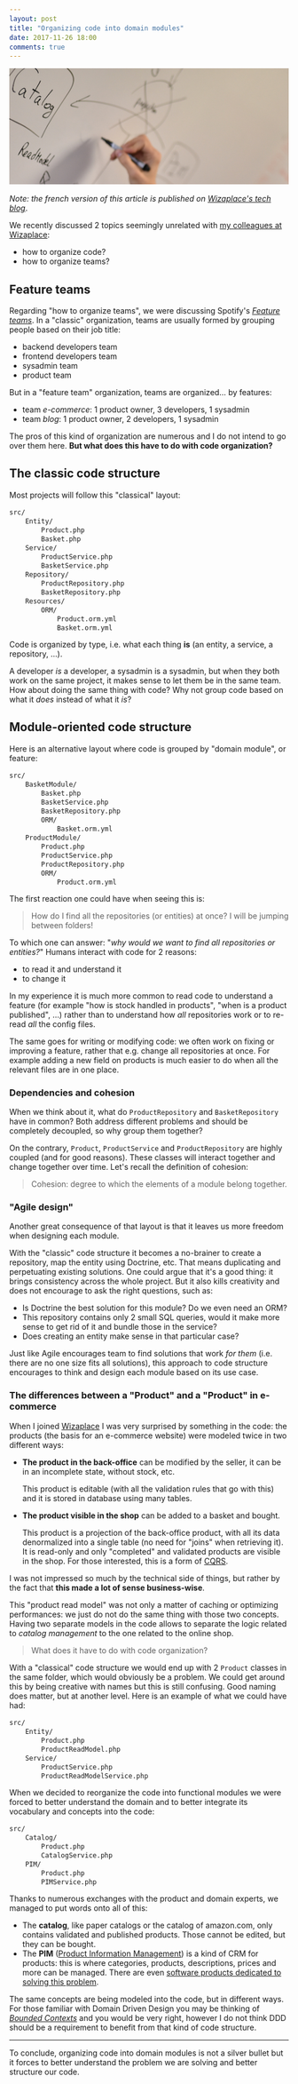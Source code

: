 ```yaml
---
layout: post
title: "Organizing code into domain modules"
date: 2017-11-26 18:00
comments: true
---
```


![](/images/posts/code-modules.jpg)

*Note: the french version of this article is published on [Wizaplace's tech blog](http://tech.wizaplace.com/posts/organisation-du-code-par-modules-fonctionnels)*.

We recently discussed 2 topics seemingly unrelated with [my colleagues at Wizaplace](http://tech.wizaplace.com):

- how to organize code?
- how to organize teams?

<!--more-->

## Feature teams

Regarding "how to organize teams", we were discussing Spotify's [*Feature teams*](https://labs.spotify.com/2014/03/27/spotify-engineering-culture-part-1/). In a "classic" organization, teams are usually formed by grouping people based on their job title:

- backend developers team
- frontend developers team
- sysadmin team
- product team

But in a "feature team" organization, teams are organized… by features:

- team *e-commerce*: 1 product owner, 3 developers, 1 sysadmin
- team *blog*: 1 product owner, 2 developers, 1 sysadmin

The pros of this kind of organization are numerous and I do not intend to go over them here. **But what does this have to do with code organization?**

## The classic code structure

Most projects will follow this "classical" layout:

```
src/
    Entity/
        Product.php
        Basket.php
    Service/
        ProductService.php
        BasketService.php
    Repository/
        ProductRepository.php
        BasketRepository.php
    Resources/
        ORM/
            Product.orm.yml
            Basket.orm.yml
```

Code is organized by type, i.e. what each thing **is** (an entity, a service, a repository, …).

A developer *is* a developer, a sysadmin is a sysadmin, but when they both work on the same project, it makes sense to let them be in the same team. How about doing the same thing with code? Why not group code based on what it *does* instead of what it *is*?

## Module-oriented code structure

Here is an alternative layout where code is grouped by "domain module", or feature:

```
src/
    BasketModule/
        Basket.php
        BasketService.php
        BasketRepository.php
        ORM/
            Basket.orm.yml
    ProductModule/
        Product.php
        ProductService.php
        ProductRepository.php
        ORM/
            Product.orm.yml
```

The first reaction one could have when seeing this is:

> How do I find all the repositories (or entities) at once? I will be jumping between folders!

To which one can answer: "*why would we want to find all repositories or entities?*" Humans interact with code for 2 reasons:

- to read it and understand it
- to change it

In my experience it is much more common to read code to understand a feature (for example "how is stock handled in products", "when is a product published", …) rather than to understand how *all* repositories work or to re-read *all* the config files.

The same goes for writing or modifying code: we often work on fixing or improving a feature, rather that e.g. change all repositories at once. For example adding a new field on products is much easier to do when all the relevant files are in one place.

### Dependencies and cohesion

When we think about it, what do `ProductRepository` and `BasketRepository` have in common? Both address different problems and should be completely decoupled, so why group them together?

On the contrary, `Product`, `ProductService` and `ProductRepository` are highly coupled (and for good reasons). These classes will interact together and change together over time. Let's recall the definition of cohesion:

> Cohesion: degree to which the elements of a module belong together.

### "Agile design"

Another great consequence of that layout is that it leaves us more freedom when designing each module.

With the "classic" code structure it becomes a no-brainer to create a repository, map the entity using Doctrine, etc. That means duplicating and perpetuating existing solutions. One could argue that it's a good thing: it brings consistency across the whole project. But it also kills creativity and does not encourage to ask the right questions, such as:

- Is Doctrine the best solution for this module? Do we even need an ORM?
- This repository contains only 2 small SQL queries, would it make more sense to get rid of it and bundle those in the service?
- Does creating an entity make sense in that particular case?

Just like Agile encourages team to find solutions that work *for them* (i.e. there are no one size fits all solutions), this approach to code structure encourages to think and design each module based on its use case.

### The differences between a "Product" and a "Product" in e-commerce

When I joined [Wizaplace](http://www.wizaplace.com/en/home-en/) I was very surprised by something in the code: the products (the basis for an e-commerce website) were modeled twice in two different ways:

- **The product in the back-office** can be modified by the seller, it can be in an incomplete state, without stock, etc.

    This product is editable (with all the validation rules that go with this) and it is stored in database using many tables.

- **The product visible in the shop** can be added to a basket and bought.

    This product is a projection of the back-office product, with all its data denormalized into a single table (no need for "joins" when retrieving it). It is read-only and only "completed" and validated products are visible in the shop. For those interested, this is a form of [CQRS](https://martinfowler.com/bliki/CQRS.html).


I was not impressed so much by the technical side of things, but rather by the fact that **this made a lot of sense business-wise**.

This "product read model" was not only a matter of caching or optimizing performances: we just do not do the same thing with those two concepts. Having two separate models in the code allows to separate the logic related to *catalog management* to the one related to the online shop.

> What does it have to do with code organization?

With a "classical" code structure we would end up with 2 `Product` classes in the same folder, which would obviously be a problem. We could get around this by being creative with names but this is still confusing. Good naming does matter, but at another level. Here is an example of what we could have had:

```
src/
    Entity/
        Product.php
        ProductReadModel.php
    Service/
        ProductService.php
        ProductReadModelService.php
```

When we decided to reorganize the code into functional modules we were forced to better understand the domain and to better integrate its vocabulary and concepts into the code:

```
src/
    Catalog/
        Product.php
        CatalogService.php
    PIM/
        Product.php
        PIMService.php
```

Thanks to numerous exchanges with the product and domain experts, we managed to put words onto all of this:

- The **catalog**, like paper catalogs or the catalog of amazon.com, only contains validated and published products. Those cannot be edited, but they can be bought.
- The **PIM** ([Product Information Management](https://en.wikipedia.org/wiki/Product_information_management)) is a kind of CRM for products: this is where categories, products, descriptions, prices and more can be managed. There are even [software products dedicated to solving this problem](https://www.akeneo.com/).

The same concepts are being modeled into the code, but in different ways. For those familiar with Domain Driven Design you may be thinking of [*Bounded Contexts*](https://martinfowler.com/bliki/BoundedContext.html) and you would be very right, however I do not think DDD should be a requirement to benefit from that kind of code structure.

---

To conclude, organizing code into domain modules is not a silver bullet but it forces to better understand the problem we are solving and better structure our code.
